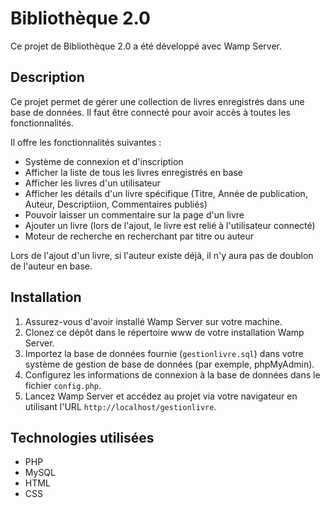 
# Bibliothèque 2.0

Ce projet de Bibliothèque 2.0 a été développé avec Wamp Server.
## Description

Ce projet permet de gérer une collection de livres enregistrés dans une base de données. Il faut être connecté pour avoir accès à toutes les fonctionnalités.


Il offre les fonctionnalités suivantes :

- Système de connexion et d'inscription
- Afficher la liste de tous les livres enregistrés en base
- Afficher les livres d'un utilisateur
- Afficher les détails d'un livre spécifique (Titre, Année de publication, Auteur, Descriptiion, Commentaires publiés)
- Pouvoir laisser un commentaire sur la page d'un livre
- Ajouter un livre (lors de l'ajout, le livre est relié à l'utilisateur connecté)
- Moteur de recherche en recherchant par titre ou auteur

Lors de l'ajout d'un livre, si l'auteur existe déjà, il n'y aura pas de doublon de l'auteur en base.

## Installation

1. Assurez-vous d'avoir installé Wamp Server sur votre machine.
2. Clonez ce dépôt dans le répertoire www de votre installation Wamp Server.
3. Importez la base de données fournie (`gestionlivre.sql`) dans votre système de gestion de base de données (par exemple, phpMyAdmin).
4. Configurez les informations de connexion à la base de données dans le fichier `config.php`.
5. Lancez Wamp Server et accédez au projet via votre navigateur en utilisant l'URL `http://localhost/gestionlivre`.

## Technologies utilisées

- PHP
- MySQL
- HTML
- CSS


